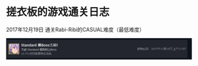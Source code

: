 # 搓衣板的游戏通关日志

2017年12月19日 通关Rabi-Ribi的CASUAL难度（最低难度）

![image](https://github.com/cyb146/game_history/blob/main/image/002rabi-ribi-20171219.PNG)
